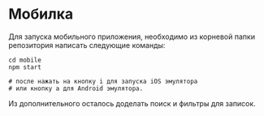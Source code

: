 # Мобилка
Для запуска мобильного приложения, необходимо из корневой папки репозитория написать следующие команды:
```
cd mobile
npm start

# после нажать на кнопку i для запуска iOS эмулятора
# или кнопку a для Android эмулятора.
```
Из дополнительного осталось доделать поиск и фильтры для записок. <br/>
